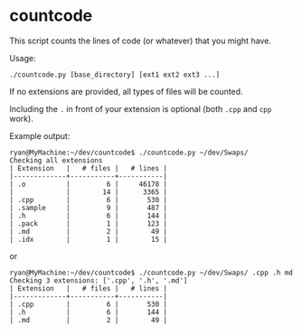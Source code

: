 # countcode

This script counts the lines of code (or whatever) that you might have.

Usage:

`./countcode.py [base_directory] [ext1 ext2 ext3 ...]`

If no extensions are provided, all types of files will be counted.

Including the `.` in front of your extension is optional (both `.cpp` and `cpp` work).

Example output:

```
ryan@MyMachine:~/dev/countcode$ ./countcode.py ~/dev/Swaps/
Checking all extensions
| Extension   |   # files |   # lines |
|-------------+-----------+-----------|
| .o          |         6 |     46178 |
|             |        14 |      3365 |
| .cpp        |         6 |       530 |
| .sample     |         9 |       487 |
| .h          |         6 |       144 |
| .pack       |         1 |       123 |
| .md         |         2 |        49 |
| .idx        |         1 |        15 |

```

or

```
ryan@MyMachine:~/dev/countcode$ ./countcode.py ~/dev/Swaps/ .cpp .h md
Checking 3 extensions: ['.cpp', '.h', '.md']
| Extension   |   # files |   # lines |
|-------------+-----------+-----------|
| .cpp        |         6 |       530 |
| .h          |         6 |       144 |
| .md         |         2 |        49 |
```